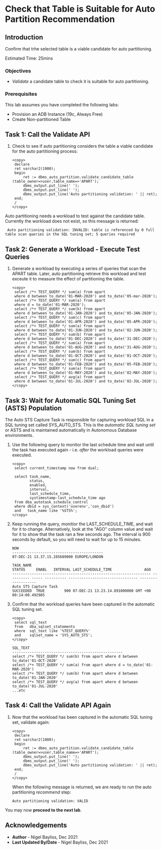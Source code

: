 # Check that Table is Suitable for Auto Partition Recommendation

## Introduction

Confirm that trhe selected table is a viable candidate for auto partitioning.

Estimated Time: 25mins

### Objectives
- *Validate* a candidate table to check it is suitable for auto partitioning.

### Prerequisites
This lab assumes you have completed the following labs:

- Provision an ADB Instance (19c, Always Free)
- Create Non-partitioned Table

## Task 1: Call the Validate API

1. Check to see if auto partitioning considers the table a viable candidate for the auto partitioning process:

    ````
    <copy>
     declare
     ret varchar2(1000);
     begin
         ret := dbms_auto_partition.validate_candidate_table (table_owner=>user,table_name=>'APART');
         dbms_output.put_line(' ');
         dbms_output.put_line(' ');
         dbms_output.put_line('Auto partitioning validation: ' || ret);
     end;
     /
    </copy>
    ````

Auto partitioning needs a workload to test against the candidate table. Currently the workload does not exist, so this message is returned:

`````
 Auto partitioning validation: INVALID: table is referenced by 0 full table scan queries in the SQL tuning set; 5 queries required
`````

## Task 2: Generate a Workload - Execute Test Queries

1. Generate a workload by executing a series of queries that scan the APART table. Later, auto partitioning retrieve this workload and test exceute it to measure the effect of partitioning the table.

    ````
    <copy>
     select /*+ TEST_QUERY */ sum(a) from apart 
     where d between to_date('01-MAR-2020') and to_date('05-mar-2020');
     select /*+ TEST_QUERY */ sum(a) from apart 
     where d = to_date('01-MAR-2020');
     select /*+ TEST_QUERY */ sum(b) from apart 
     where d between to_date('01-JAN-2020') and to_date('05-JAN-2020');
     select /*+ TEST_QUERY */ sum(c) from apart 
     where d between to_date('01-APR-2020') and to_date('05-APR-2020');
     select /*+ TEST_QUERY */ sum(a) from apart 
     where d between to_date('01-JUN-2020') and to_date('02-JUN-2020');
     select /*+ TEST_QUERY */ sum(b) from apart 
     where d between to_date('01-DEC-2020') and to_date('31-DEC-2020');
     select /*+ TEST_QUERY */ sum(a) from apart 
     where d between to_date('01-AUG-2020') and to_date('31-AUG-2020');
     select /*+ TEST_QUERY */ sum(b) from apart 
     where d between to_date('01-OCT-2020') and to_date('01-OCT-2020');
     select /*+ TEST_QUERY */ sum(c) from apart 
     where d between to_date('01-FEB-2020') and to_date('05-FEB-2020');
     select /*+ TEST_QUERY */ sum(a) from apart 
     where d between to_date('01-MAY-2020') and to_date('02-MAY-2020');
     select /*+ TEST_QUERY */ avg(a) from apart 
     where d between to_date('01-JUL-2020') and to_date('02-JUL-2020');
    </copy>
    ````

## Task 3: Wait for Automatic SQL Tuning Set (ASTS) Population

The Auto STS Capture Task is responsible for capturing workload SQL in a SQL tuning set called SYS\_AUTO\_STS. This is the _automatic SQL tuning set_ or ASTS and is maintained automatically in Autonomous Database environments. 

1. Use the following query to monitor the last schedule time and wait until the task has executed again - i.e. _after_ the workload queries were executed.

    ````
    <copy>
     select current_timestamp now from dual;
     
     select task_name,
            status,
            enabled,
            interval,
            last_schedule_time, 
            systimestamp-last_schedule_time ago 
     from dba_autotask_schedule_control 
     where dbid = sys_context('userenv','con_dbid') 
     and   task_name like '%STS%';
    </copy>
    ````

2. Keep running the query, monitior the LAST\_SCHEDULE\_TIME, and wait for it to change. Alternatively, look at the "AGO" column value and wait for it to show that the task ran a few seconds ago. The interval is 900 seconds by default, so you will need to wait for up to 15 minutes.

    `````
    NOW
    ------------------------------------------
    07-DEC-21 13.37.15.285689000 EUROPE/LONDON

    TASK_NAME                                                        STATUS     ENABL   INTERVAL LAST_SCHEDULE_TIME               AGO                
    ---------------------------------------------------------------- ---------- ----- ---------- -------------------------------- -------------------
    Auto STS Capture Task                                            SUCCEEDED  TRUE         900 07-DEC-21 13.23.14.891000000 GMT +00 00:14:00.492985

    `````

2. Confirm that the workload queries have been captured in the automatic SQL tuning set.

    ````
    <copy>
     select sql_text 
     from   dba_sqlset_statements 
     where  sql_text like '%TEST_QUERY%'
     and    sqlset_name = 'SYS_AUTO_STS';
    </copy>
    ````

    `````
    SQL_TEXT                                                                                                                                              
    ---------------------------------------------------
    select /*+ TEST_QUERY */ sum(b) from apart where d between to_date('01-OCT-2020'                                                                      
    select /*+ TEST_QUERY */ sum(a) from apart where d = to_date('01-MAR-2020')                                                                           
    select /*+ TEST_QUERY */ sum(b) from apart where d between to_date('01-JAN-2020'                                                                      
    select /*+ TEST_QUERY */ avg(a) from apart where d between to_date('01-JUL-2020'   
    ...etc
    `````

## Task 4: Call the Validate API Again

1. Now that the workload has been captured in the automatic SQL tuning set, validate again:

    ````
    <copy>
     declare
     ret varchar2(1000);
     begin
         ret := dbms_auto_partition.validate_candidate_table (table_owner=>user,table_name=>'APART');
         dbms_output.put_line(' ');
         dbms_output.put_line(' ');
         dbms_output.put_line('Auto partitioning validation: ' || ret);
     end;
     /
    </copy>
    ````

    When the following message is returned, we are ready to run the auto partitioning _recommend_ step:

    `````
    Auto partitioning validation: VALID
    `````
You may now **proceed to the next lab**.

## Acknowledgements
* **Author** - Nigel Bayliss, Dec 2021 
* **Last Updated By/Date** - Nigel Bayliss, Dec 2021